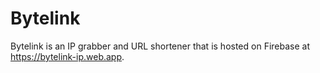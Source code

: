 # Bytelink
Bytelink is an IP grabber and URL shortener that is hosted on Firebase at https://bytelink-ip.web.app.

